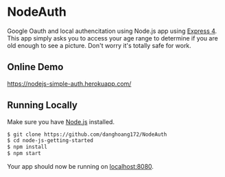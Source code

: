 # NodeAuth

Google Oauth and local authencitation using Node.js app using [Express 4](http://expressjs.com/).
This app simply asks you to access your age range to determine if you are old enough to see a picture. Don't worry it's totally safe for work.

## Online Demo

https://nodejs-simple-auth.herokuapp.com/

## Running Locally

Make sure you have [Node.js](http://nodejs.org/) installed.

```sh
$ git clone https://github.com/danghoang172/NodeAuth
$ cd node-js-getting-started
$ npm install
$ npm start
```

Your app should now be running on [localhost:8080](http://localhost:8080/).


